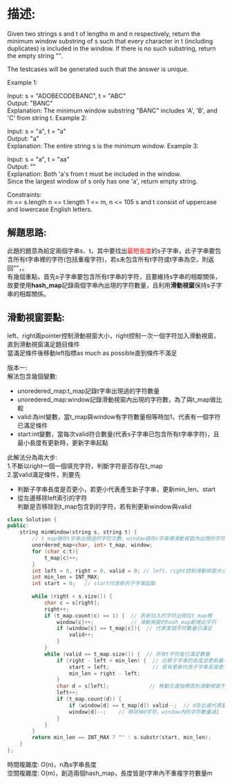 # 描述:
Given two strings s and t of lengths m and n respectively, return the minimum window 
substring
 of s such that every character in t (including duplicates) is included in the window. If there is no such substring, return the empty string "".

The testcases will be generated such that the answer is unique.

Example 1:

Input: s = "ADOBECODEBANC", t = "ABC"  
Output: "BANC"  
Explanation: The minimum window substring "BANC" includes 'A', 'B', and 'C' from string t.
Example 2:

Input: s = "a", t = "a"  
Output: "a"  
Explanation: The entire string s is the minimum window.
Example 3:

Input: s = "a", t = "aa"  
Output: ""  
Explanation: Both 'a's from t must be included in the window.  
Since the largest window of s only has one 'a', return empty string.
 
Constraints:  
m == s.length
n == t.length
1 <= m, n <= 105
s and t consist of uppercase and lowercase English letters.

## 解題思路:
此題的題意為給定兩個字串s、t，其中要找出<font color = 'red'>最短長度</font>的s子字串，此子字串要包含所有t字串裡的字符(包括重複字符)，若s未包含所有t字符或t字串為空，則返回""，。  
有幾個重點，首先s子字串要包含所有t字串的字符，且要維持s字串的相鄰關係，故要使用**hash_map**記錄兩個字串內出現的字符數量，且利用**滑動視窗**保持s子字串的相鄰關係。

## 滑動視窗要點:
left、right兩pointer控制滑動視窗大小，right控制一次一個字符加入滑動視窗，直到滑動視窗滿足題目條件  
當滿足條件後移動left指標as much as possible直到條件不滿足

版本一:  
解法包含幾個變數:
* unoredered_map:t_map記錄t字串出現過的字符數量
* unoredered_map:window記錄滑動視窗內出現的字符數，為了與t_map做比較
* valid:為int變數，當t_map與window有字符數量相等時加1，代表有一個字符已滿足條件
* start:int變數，當每次valid符合數量(代表s子字串已包含所有t字串字符)，且最小長度有更新時，更新字串起點

此解法分為兩大步:  
1.不斷以right一個一個填充字符，判斷字符是否存在t_map  
2.當valid滿足條件，則要先  
* 判斷子字串長度是否更小，若更小代表產生新子字串，更新min_len、start  
* 從左邊移除left索引的字符  
    判斷是否移除到t_map包含到的字符，若有則更新window與valid
```C++
class Solution {
public:
    string minWindow(string s, string t) {
        // t_map儲存t字串出現過的字符次數，window儲存s字串裡滑動視窗內出現的字符次數
        unordered_map<char, int> t_map, window;
        for (char c:t){
            t_map[c]++;
        }
        int left = 0, right = 0, valid = 0; // left、right控制滑動視窗大小，valid記錄滑動視窗內是否包含所有t字串字符
        int min_len = INT_MAX;
        int start = 0;   // start代表新的子字串起點
        
        while (right < s.size()) {
            char c = s[right];
            right++;
            if (t_map.count(c) == 1) {  // 若新加入的字符出現在t_map裡
                window[c]++;            // 滑動視窗的hash_map新增此字符
                if (window[c] == t_map[c]){  // 代表某個字符數量已滿足
                    valid++;
                }
            }       
            while (valid == t_map.size()) {  // 所有t字符皆已滿足數量
                if (right - left < min_len) {  // 比較子字串的長度並更新最小長度min_len
                    start = left;              // 若有更新代表子字串長度更小，更新起點
                    min_len = right - left;
                }
                char d = s[left];             // 移動左邊指標直到滑動視窗不合法(移除到t字串內的字符)
                left++;
                if (t_map.count(d)) {
                    if (window[d] == t_map[d]) valid--;  // d在此處代表要被移除的字符，若原先window[d] == t_map[d]則代表下一步會不滿足valid規則
                    window[d]--;    // 移除掉d字符，window內的字符數量減1
                }
            }
        }
        return min_len == INT_MAX ? "" : s.substr(start, min_len);
    }
};
```
時間複雜度: O(n)，n為s字串長度  
空間複雜度: O(m)，創造兩個hash_map，長度皆是t字串內不重複字符數量m
